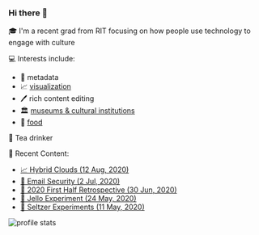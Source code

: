 ### Hi there 👋

<!--
**ct-martin/ct-martin** is a ✨ _special_ ✨ repository because its `README.md` (this file) appears on your GitHub profile.

Here are some ideas to get you started:

- 🔭 I’m currently working on ...
- 🌱 I’m currently learning ...
- 👯 I’m looking to collaborate on ...
- 🤔 I’m looking for help with ...
- 💬 Ask me about ...
- 📫 How to reach me: ...
- 😄 Pronouns: ...
- ⚡ Fun fact: ...
-->

🎓 I'm a recent grad from RIT focusing on how people use technology to engage with culture

💻 Interests include:
* 📑 metadata
* 📈 [visualization](https://ctmartin.me/vis/)
* 🖊️ rich content editing
* 🏛 [museums & cultural institutions](https://ctmartin.me/vis/museums/)
* 🥞 [food](https://ctmartin.me/food/)

🍵 Tea drinker

📰 Recent Content:
  * [📈 Hybrid Clouds (12 Aug, 2020)](https://ctmartin.me/vis/hybrid-cloud/)
  * [📝 Email Security (2 Jul, 2020)](https://ctmartin.me/blog/2020/07/email-security/)
  * [📝 2020 First Half Retrospective (30 Jun, 2020)](https://ctmartin.me/blog/2020/06/2020-first-half/)
  * [🥞 Jello Experiment (24 May, 2020)](https://ctmartin.me/food/experiments/jello/)
  * [🥞 Seltzer Experiments (11 May, 2020)](https://ctmartin.me/food/experiments/seltzer/)

<!-- Stats badges -->
![profile stats](https://github-readme-stats.vercel.app/api?username=ct-martin&show_icons=true&count_private=true&include_all_commits=true&hide_rank=true&hide=stars)
